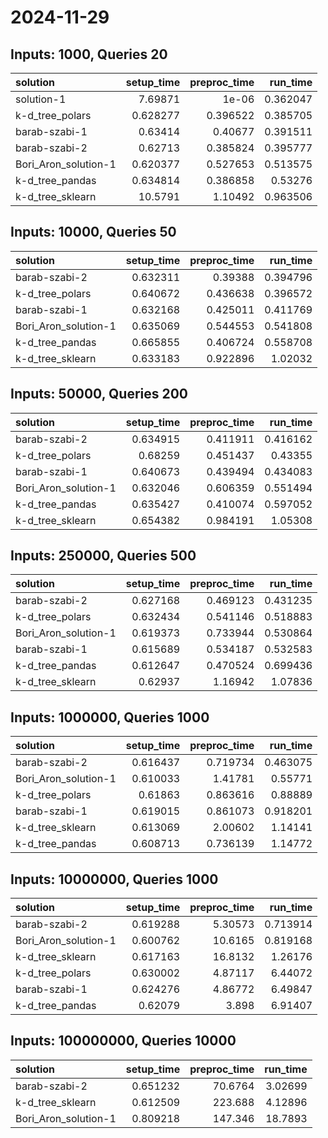 # 2024-11-29

## Inputs: 1000, Queries 20

| solution             |   setup_time |   preproc_time |   run_time |
|:---------------------|-------------:|---------------:|-----------:|
| solution-1           |     7.69871  |       1e-06    |   0.362047 |
| k-d_tree_polars      |     0.628277 |       0.396522 |   0.385705 |
| barab-szabi-1        |     0.63414  |       0.40677  |   0.391511 |
| barab-szabi-2        |     0.62713  |       0.385824 |   0.395777 |
| Bori_Aron_solution-1 |     0.620377 |       0.527653 |   0.513575 |
| k-d_tree_pandas      |     0.634814 |       0.386858 |   0.53276  |
| k-d_tree_sklearn     |    10.5791   |       1.10492  |   0.963506 |

## Inputs: 10000, Queries 50

| solution             |   setup_time |   preproc_time |   run_time |
|:---------------------|-------------:|---------------:|-----------:|
| barab-szabi-2        |     0.632311 |       0.39388  |   0.394796 |
| k-d_tree_polars      |     0.640672 |       0.436638 |   0.396572 |
| barab-szabi-1        |     0.632168 |       0.425011 |   0.411769 |
| Bori_Aron_solution-1 |     0.635069 |       0.544553 |   0.541808 |
| k-d_tree_pandas      |     0.665855 |       0.406724 |   0.558708 |
| k-d_tree_sklearn     |     0.633183 |       0.922896 |   1.02032  |

## Inputs: 50000, Queries 200

| solution             |   setup_time |   preproc_time |   run_time |
|:---------------------|-------------:|---------------:|-----------:|
| barab-szabi-2        |     0.634915 |       0.411911 |   0.416162 |
| k-d_tree_polars      |     0.68259  |       0.451437 |   0.43355  |
| barab-szabi-1        |     0.640673 |       0.439494 |   0.434083 |
| Bori_Aron_solution-1 |     0.632046 |       0.606359 |   0.551494 |
| k-d_tree_pandas      |     0.635427 |       0.410074 |   0.597052 |
| k-d_tree_sklearn     |     0.654382 |       0.984191 |   1.05308  |

## Inputs: 250000, Queries 500

| solution             |   setup_time |   preproc_time |   run_time |
|:---------------------|-------------:|---------------:|-----------:|
| barab-szabi-2        |     0.627168 |       0.469123 |   0.431235 |
| k-d_tree_polars      |     0.632434 |       0.541146 |   0.518883 |
| Bori_Aron_solution-1 |     0.619373 |       0.733944 |   0.530864 |
| barab-szabi-1        |     0.615689 |       0.534187 |   0.532583 |
| k-d_tree_pandas      |     0.612647 |       0.470524 |   0.699436 |
| k-d_tree_sklearn     |     0.62937  |       1.16942  |   1.07836  |

## Inputs: 1000000, Queries 1000

| solution             |   setup_time |   preproc_time |   run_time |
|:---------------------|-------------:|---------------:|-----------:|
| barab-szabi-2        |     0.616437 |       0.719734 |   0.463075 |
| Bori_Aron_solution-1 |     0.610033 |       1.41781  |   0.55771  |
| k-d_tree_polars      |     0.61863  |       0.863616 |   0.88889  |
| barab-szabi-1        |     0.619015 |       0.861073 |   0.918201 |
| k-d_tree_sklearn     |     0.613069 |       2.00602  |   1.14141  |
| k-d_tree_pandas      |     0.608713 |       0.736139 |   1.14772  |

## Inputs: 10000000, Queries 1000

| solution             |   setup_time |   preproc_time |   run_time |
|:---------------------|-------------:|---------------:|-----------:|
| barab-szabi-2        |     0.619288 |        5.30573 |   0.713914 |
| Bori_Aron_solution-1 |     0.600762 |       10.6165  |   0.819168 |
| k-d_tree_sklearn     |     0.617163 |       16.8132  |   1.26176  |
| k-d_tree_polars      |     0.630002 |        4.87117 |   6.44072  |
| barab-szabi-1        |     0.624276 |        4.86772 |   6.49847  |
| k-d_tree_pandas      |     0.62079  |        3.898   |   6.91407  |

## Inputs: 100000000, Queries 10000

| solution             |   setup_time |   preproc_time |   run_time |
|:---------------------|-------------:|---------------:|-----------:|
| barab-szabi-2        |     0.651232 |        70.6764 |    3.02699 |
| k-d_tree_sklearn     |     0.612509 |       223.688  |    4.12896 |
| Bori_Aron_solution-1 |     0.809218 |       147.346  |   18.7893  |